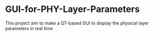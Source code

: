 # GUI-for-PHY-Layer-Parameters
This project aim to make a QT-based GUI to display the physical layer parameters in real time
